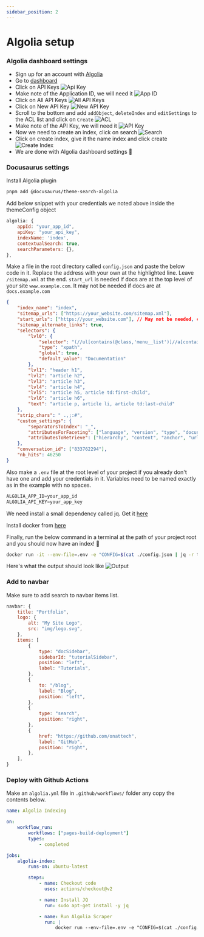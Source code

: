 ```yaml
---
sidebar_position: 2
---
```


# Algolia setup

### Algolia dashboard settings

-   Sign up for an account with [Algolia](https://www.algolia.com/users/sign_up)
-   Go to [dashboard](https://www.algolia.com/dashboard)
-   Click on API Keys ![Api Key](./img/apiKey.png)
-   Make note of the Application ID, we will need it ![App ID](./img/appId.png)
-   Click on All API Keys ![All API Keys](./img/allApiKeys.png)
-   Click on New API Key ![New API Key](./img/newApiKey.png)
-   Scroll to the bottom and add `addObject`, `deleteIndex` and `editSettings` to the ACL list
    and click on `Create` ![ACL](./img/acl.png)
-   Make note of the API Key, we will need it ![API Key](./img/apiKeyACL.png)
-   Now we need to create an index, click on search ![Search](./img/search.png)
-   Click on create index, give it the name index and click create ![Create Index](./img/createIndex.png)
-   We are done with Algolia dashboard settings 🎉️

### Docusaurus settings

Install Algolia plugin

```bash
pnpm add @docusaurus/theme-search-algolia
```

Add below snippet with your credentials we noted above inside the themeConfig object

```js title="./docusaurus.config.js"
algolia: {
    appId: "your_app_id",
    apiKey: "your_api_key",
    indexName: 'index',
    contextualSearch: true,
    searchParameters: {},
},
```

Make a file in the root directory called `config.json` and paste the below code in it. Replace the address with your own at the highlighted line. Leave `/sitemap.xml` at the end. `start_url` is needed if docs are at the top level of your site `www.example.com`. It may not be needed if docs are at `docs.example.com`

```json {3,4} title="./config.json"
{
    "index_name": "index",
    "sitemap_urls": ["https://your_website.com/sitemap.xml"],
    "start_urls": ["https://your_website.com"], // May not be needed, check above
    "sitemap_alternate_links": true,
    "selectors": {
        "lvl0": {
            "selector": "(//ul[contains(@class,'menu__list')]//a[contains(@class, 'menu__link menu__link--sublist menu__link--active')]/text() | //nav[contains(@class, 'navbar')]//a[contains(@class, 'navbar__link--active')]/text())[last()]",
            "type": "xpath",
            "global": true,
            "default_value": "Documentation"
        },
        "lvl1": "header h1",
        "lvl2": "article h2",
        "lvl3": "article h3",
        "lvl4": "article h4",
        "lvl5": "article h5, article td:first-child",
        "lvl6": "article h6",
        "text": "article p, article li, article td:last-child"
    },
    "strip_chars": " .,;:#",
    "custom_settings": {
        "separatorsToIndex": "_",
        "attributesForFaceting": ["language", "version", "type", "docusaurus_tag"],
        "attributesToRetrieve": ["hierarchy", "content", "anchor", "url", "url_without_anchor", "type"]
    },
    "conversation_id": ["833762294"],
    "nb_hits": 46250
}
```

Also make a `.env` file at the root level of your project if you already don't have one and add your credentials in it. Variables need to be named exactly as in the example with no spaces.

<!-- prettier-ignore -->
```js title="./.env"
ALGOLIA_APP_ID=your_app_id
ALGOLIA_API_KEY=your_app_key
```

We need install a small dependency called jq. Get it [here](https://stedolan.github.io/jq/download/)

Install docker from [here](https://www.docker.com/)

Finally, run the below command in a terminal at the path of your project root and you should now have an index! 🎉️

```bash
docker run -it --env-file=.env -e "CONFIG=$(cat ./config.json | jq -r tostring)" algolia/docsearch-scraper
```

Here's what the output should look like ![Output](./img/dockerResults.png)

### Add to navbar

Make sure to add search to navbar items list.

```js {19-22} title="./docusaurus.config.js"
navbar: {
    title: "Portfolio",
    logo: {
        alt: "My Site Logo",
        src: "img/logo.svg",
    },
    items: [
        {
            type: "docSidebar",
            sidebarId: "tutorialSidebar",
            position: "left",
            label: "Tutorials",
        },
        {
            to: "/blog",
            label: "Blog",
            position: "left",
        },
        {
            type: "search",
            position: "right",
        },
        {
            href: "https://github.com/onattech",
            label: "GitHub",
            position: "right",
        },
    ],
}
```

### Deploy with Github Actions

Make an `algolia.yml` file in `.github/workflows/` folder any copy the contents below.

```yml title='./.github/workflows/algolia.yml'
name: Algolia Indexing

on:
    workflow_run:
        workflows: ["pages-build-deployment"]
        types:
            - completed

jobs:
    algolia-index:
        runs-on: ubuntu-latest

        steps:
            - name: Checkout code
              uses: actions/checkout@v2

            - name: Install JQ
              run: sudo apt-get install -y jq

            - name: Run Algolia Scraper
              run: |
                  docker run --env-file=.env -e "CONFIG=$(cat ./config.json | jq -r tostring)" algolia/docsearch-scraper
```
